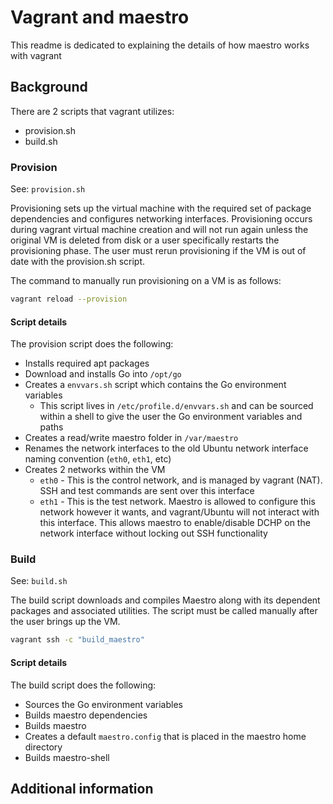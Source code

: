 # Vagrant and maestro

This readme is dedicated to explaining the details of how maestro works with vagrant

## Background

There are 2 scripts that vagrant utilizes:
* provision.sh
* build.sh

### Provision

See: `provision.sh`

Provisioning sets up the virtual machine with the required set of package dependencies and configures networking interfaces.  Provisioning occurs during vagrant virtual machine creation and will not run again unless the original VM is deleted from disk or a user specifically restarts the provisioning phase.  The user must rerun provisioning if the VM is out of date with the provision.sh script.

The command to manually run provisioning on a VM is as follows:

```bash
vagrant reload --provision
```

#### Script details

The provision script does the following:
* Installs required apt packages
* Download and installs Go into `/opt/go`
* Creates a `envvars.sh` script which contains the Go environment variables
    * This script lives in `/etc/profile.d/envvars.sh` and can be sourced within a shell to give the user the Go environment variables and paths
* Creates a read/write maestro folder in `/var/maestro`
* Renames the network interfaces to the old Ubuntu network interface naming convention (`eth0`, `eth1`, etc)
* Creates 2 networks within the VM
    * `eth0` - This is the control network, and is managed by vagrant (NAT). SSH and test commands are sent over this interface
    * `eth1` - This is the test network. Maestro is allowed to configure this network however it wants, and vagrant/Ubuntu will not interact with this interface. This allows maestro to enable/disable DCHP on the network interface without locking out SSH functionality

### Build

See: `build.sh`

The build script downloads and compiles Maestro along with its dependent packages and associated utilities.  The script must be called manually after the user brings up the VM.

```bash
vagrant ssh -c "build_maestro"
```

#### Script details

The build script does the following:
* Sources the Go environment variables
* Builds maestro dependencies
* Builds maestro
* Creates a default `maestro.config` that is placed in the maestro home directory
* Builds maestro-shell

## Additional information
